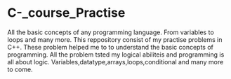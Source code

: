 # C-_course_Practise
All the basic concepts of any programming language. From variables to loops and many more.
This reppository consist of my practise problems in C++. These problem helped me to to understand the basic concepts of programming. All the problem tsted my logical abiliteis and programming is all about logic.
Variables,datatype,arrays,loops,conditional and many more to come.
